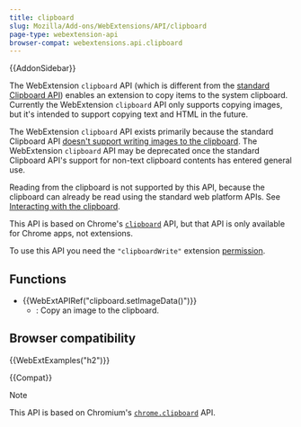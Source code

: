 ```yaml
---
title: clipboard
slug: Mozilla/Add-ons/WebExtensions/API/clipboard
page-type: webextension-api
browser-compat: webextensions.api.clipboard
---
```


{{AddonSidebar}}

The WebExtension `clipboard` API (which is different from the [standard Clipboard API](/en-US/docs/Web/API/Clipboard_API)) enables an extension to copy items to the system clipboard. Currently the WebExtension `clipboard` API only supports copying images, but it's intended to support copying text and HTML in the future.

The WebExtension `clipboard` API exists primarily because the standard Clipboard API [doesn't support writing images to the clipboard](https://w3c.github.io/clipboard-apis/#writing-to-clipboard). The WebExtension `clipboard` API may be deprecated once the standard Clipboard API's support for non-text clipboard contents has entered general use.

Reading from the clipboard is not supported by this API, because the clipboard can already be read using the standard web platform APIs. See [Interacting with the clipboard](/en-US/docs/Mozilla/Add-ons/WebExtensions/Interact_with_the_clipboard#reading_from_the_clipboard).

This API is based on Chrome's [`clipboard`](https://developer.chrome.com/docs/apps/reference/clipboard) API, but that API is only available for Chrome apps, not extensions.

To use this API you need the `"clipboardWrite"` extension [permission](/en-US/docs/Mozilla/Add-ons/WebExtensions/manifest.json/permissions).

## Functions

- {{WebExtAPIRef("clipboard.setImageData()")}}
  - : Copy an image to the clipboard.

## Browser compatibility

{{WebExtExamples("h2")}}

{{Compat}}

> [!NOTE]
> This API is based on Chromium's [`chrome.clipboard`](https://developer.chrome.com/docs/apps/reference/clipboard) API.
